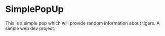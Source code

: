 # SimplePopUp
This is a simple pop which will provide random information about tigers. A simple web dev project.
